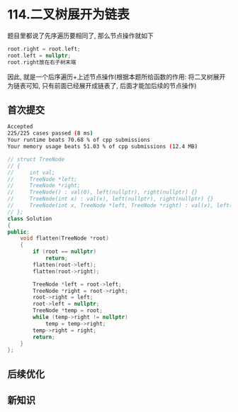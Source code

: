 # 114.二叉树展开为链表

题目里都说了先序遍历要相同了, 那么节点操作就如下

```c++
root.right = root.left;
root.left = nullptr;
root.right放在右子树末端
```

因此, 就是一个后序遍历+上述节点操作(根据本题所给函数的作用: 将二叉树展开为链表可知, 只有前面已经展开成链表了, 后面才能加后续的节点操作)

## 首次提交

```sh
Accepted
225/225 cases passed (8 ms)
Your runtime beats 70.68 % of cpp submissions
Your memory usage beats 51.03 % of cpp submissions (12.4 MB)
```

```c++
// struct TreeNode
// {
//     int val;
//     TreeNode *left;
//     TreeNode *right;
//     TreeNode() : val(0), left(nullptr), right(nullptr) {}
//     TreeNode(int x) : val(x), left(nullptr), right(nullptr) {}
//     TreeNode(int x, TreeNode *left, TreeNode *right) : val(x), left(left), right(right) {}
// };
class Solution
{
public:
    void flatten(TreeNode *root)
    {
        if (root == nullptr)
            return;
        flatten(root->left);
        flatten(root->right);

        TreeNode *left = root->left;
        TreeNode *right = root->right;
        root->right = left;
        root->left = nullptr;
        TreeNode *temp = root;
        while (temp->right != nullptr)
            temp = temp->right;
        temp->right = right;
        return;
    }
};
```

## 后续优化

## 新知识
